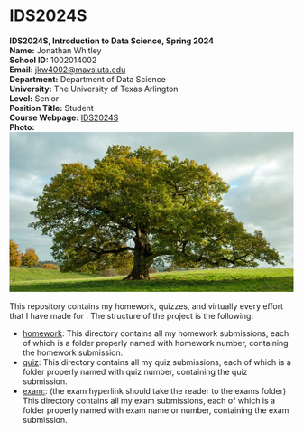 # IDS2024S

**IDS2024S, Introduction to Data Science, Spring 2024**  
**Name:** Jonathan Whitley  
**School ID:** 1002014002    
**Email:** jkw4002@mavs.uta.edu  
**Department:** Department of Data Science   
**University:** The University of Texas Arlington  
**Level:** Senior    
**Position Title:** Student    
**Course Webpage:** [IDS2024S](www.cdslab.org/IDS2024S)     
**Photo:** 
![image](Tree.webp)  

This repository contains my homework, quizzes, and virtually every effort that I have made for <course name>. The structure of the project is the following:

+ [homework](./hw):  This directory contains all my homework submissions, each of which is a folder properly named with homework number, containing the homework submission.  
+ [quiz](./quiz): This directory contains all my quiz submissions, each of which is a folder properly named with quiz number, containing the quiz submission.  
+ [exam:](./exam): (the exam hyperlink should take the reader to the exams folder)
This directory contains all my exam submissions, each of which is a folder properly named with exam name or number, containing the exam submission.
